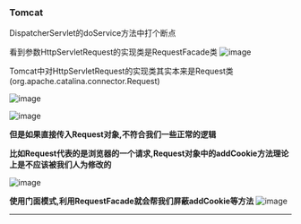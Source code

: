### Tomcat

DispatcherServlet的doService方法中打个断点

看到参数HttpServletRequest的实现类是RequestFacade类
![image](https://user-images.githubusercontent.com/4274041/69867633-55d2ab00-12e2-11ea-8eea-9aae5719a6d1.png)

Tomcat中对HttpServletRequest的实现类其实本来是Request类(org.apache.catalina.connector.Request)

![image](https://user-images.githubusercontent.com/4274041/69867904-2a03f500-12e3-11ea-9898-d7a4ee9ecd76.png)

![image](https://user-images.githubusercontent.com/4274041/80709889-b3348780-8b20-11ea-94c2-f9600afbe351.png)

**但是如果直接传入Request对象,不符合我们一些正常的逻辑**

**比如Request代表的是浏览器的一个请求,Request对象中的addCookie方法理论上是不应该被我们人为修改的**

![image](https://user-images.githubusercontent.com/4274041/69868255-2f157400-12e4-11ea-8a73-2b4744736ab9.png)



**使用门面模式,利用RequestFacade就会帮我们屏蔽addCookie等方法**
![image](https://user-images.githubusercontent.com/4274041/80711029-47531e80-8b22-11ea-9c51-d18edc8a9d66.png)

---